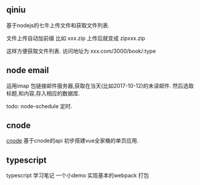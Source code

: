 ## qiniu

基于nodejs的七牛上传文件和获取文件列表.

文件上传自动加前缀
比如
xxx.zip
上传后就变成
zipxxx.zip


这样方便获取文件列表.
访问地址为
xxx.com/3000/book/:type


## node email

运用imap 包链接邮件服务器,获取在当天(比如2017-10-12)的未读邮件.
然后选取标题,和内容,存入相应的数据库.

todo: node-schedule 定时.

## cnode

[cnode](https://github.com/lirawx/Crazy_FED/tree/master/vue/cnode)
基于cnode的api 初步搭建vue全家桶的单页应用.


## typescript

typescript 学习笔记
一个小demo 实现基本的webpack 打包
